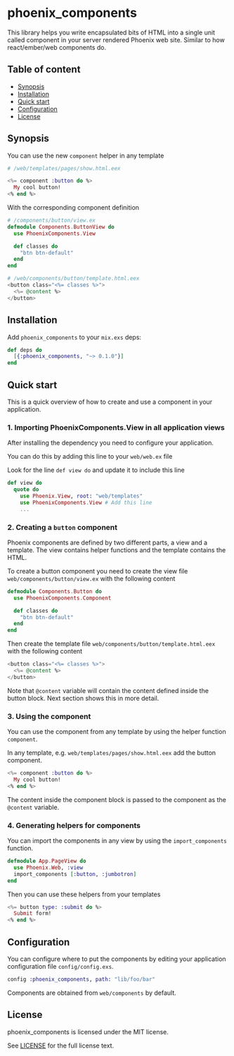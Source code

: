 # phoenix_components

This library helps you write encapsulated bits of HTML into a single unit called component in your server rendered Phoenix web site. Similar to how react/ember/web components do.

## Table of content

* [Synopsis](#synopsis)
* [Installation](#installation)
* [Quick start](#quickstart)
* [Configuration](#configuration)
* [License](#license)

## Synopsis

You can use the new `component` helper in any template

```eex
# /web/templates/pages/show.html.eex

<%= component :button do %>
  My cool button!
<% end %>
```

With the corresponding component definition

```ex
# /components/button/view.ex
defmodule Components.ButtonView do
  use PhoenixComponents.View

  def classes do
    "btn btn-default"
  end
end
```

```eex
# /web/components/button/template.html.eex
<button class="<%= classes %>">
  <%= @content %>
</button>
```

## Installation

Add `phoenix_components` to your `mix.exs` deps:

```elixir
def deps do
  [{:phoenix_components, "~> 0.1.0"}]
end
```

## Quick start

This is a quick overview of how to create and use a component in your application.

### 1. Importing PhoenixComponents.View in all application views

After installing the dependency you need to configure your application.

You can do this by adding this line to your `web/web.ex` file

Look for the line `def view do` and update it to include this line

```ex
def view do
  quote do
    use Phoenix.View, root: "web/templates"
    use PhoenixComponents.View # Add this line
    ...
```

### 2. Creating a `button` component

Phoenix components are defined by two different parts, a view and a template.  The view contains helper functions and the template contains the HTML.

To create a button component you need to create the view file `web/components/button/view.ex` with the following content

```ex
defmodule Components.Button do
  use PhoenixComponents.Component

  def classes do
    "btn btn-default"
  end
end
```

Then create the template file `web/components/button/template.html.eex` with the following content

```eex
<button class="<%= classes %>">
  <%= @content %>
</button>
```

Note that `@content` variable will contain the content defined inside the button block. Next section shows this in more detail.

### 3. Using the component

You can use the component from any template by using the helper function `component`.

In any template, e.g. `web/templates/pages/show.html.eex` add the button component.

```eex
<%= component :button do %>
  My cool button!
<% end %>
```

The content inside the component block is passed to the component as the `@content` variable.

### 4. Generating helpers for components

You can import the components in any view by using the `import_components` function.

```eex
defmodule App.PageView do
  use Phoenix.Web, :view
  import_components [:button, :jumbotron]
end
```

Then you can use these helpers from your templates

```eex
<%= button type: :submit do %>
  Submit form!
<% end %>
```

## Configuration

You can configure where to put the components by editing your application
configuration file `config/config.exs`.

```ex
config :phoenix_components, path: "lib/foo/bar"
```

Components are obtained from `web/components` by default.

## License

phoenix_components is licensed under the MIT license.

See [LICENSE](./LICENSE) for the full license text.
